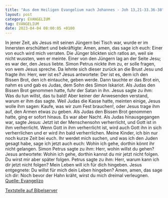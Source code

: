 ```yaml
---
title: "Aus dem Heiligen Evangelium nach Johannes - Joh 13,21-33.36-38"
layout: post
category: EVANGELIUM
tag: EVANGELIUM
date: 2023-04-04 08:00:05 +0100
---
```

In jener Zeit, als Jesus mit seinen Jüngern bei Tisch war, wurde er im Innersten erschüttert und bekräftigte: Amen, amen, das sage ich euch: Einer von euch wird mich verraten.
Die Jünger blickten sich ratlos an, weil sie nicht wussten, wen er meinte.
Einer von den Jüngern lag an der Seite Jesu; es war der, den Jesus liebte.<!--more-->
Simon Petrus nickte ihm zu, er solle fragen, von wem Jesus spreche.
Da lehnte sich dieser zurück an die Brust Jesu und fragte ihn: Herr, wer ist es?
Jesus antwortete: Der ist es, dem ich den Bissen Brot, den ich eintauche, geben werde. Dann tauchte er das Brot ein, nahm es und gab es Judas, dem Sohn des Simon Iskariot.
Als Judas den Bissen Brot genommen hatte, fuhr der Satan in ihn. Jesus sagte zu ihm: Was du tun willst, das tu bald!
Aber keiner der Anwesenden verstand, warum er ihm das sagte.
Weil Judas die Kasse hatte, meinten einige, Jesus wolle ihm sagen: Kaufe, was wir zum Fest brauchen!, oder Jesus trage ihm auf, den Armen etwas zu geben.
Als Judas den Bissen Brot genommen hatte, ging er sofort hinaus. Es war aber Nacht.
Als Judas hinausgegangen war, sagte Jesus: Jetzt ist der Menschensohn verherrlicht, und Gott ist in ihm verherrlicht.
Wenn Gott in ihm verherrlicht ist, wird auch Gott ihn in sich verherrlichen und er wird ihn bald verherrlichen.
Meine Kinder, ich bin nur noch kurze Zeit bei euch. Ihr werdet mich suchen, und was ich den Juden gesagt habe, sage ich jetzt auch euch: Wohin ich gehe, dorthin könnt ihr nicht gelangen.
Simon Petrus sagte zu ihm: Herr, wohin willst du gehen? Jesus antwortete: Wohin ich gehe, dorthin kannst du mir jetzt nicht folgen. Du wirst mir aber später folgen.
Petrus sagte zu ihm: Herr, warum kann ich dir jetzt nicht folgen? Mein Leben will ich für dich hingeben.
Jesus entgegnete: Du willst für mich dein Leben hingeben? Amen, amen, das sage ich dir: Noch bevor der Hahn kräht, wirst du mich dreimal verleugnen.<br>
[Quelle: Evangelizo](https://evangeliumtagfuertag.org/DE/gospel)

[Textstelle auf Bibelserver](https://www.bibleserver.com/EU/Johannes13,21-33.36-38)
